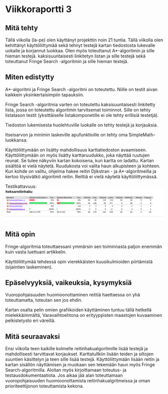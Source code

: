 # Viikkoraportti 3

## Mitä tehty

Tällä viikolla (la-pe) olen käyttänyt projekttin noin 21 tuntia. Tällä viikolla olen kehittänyt käyttöliittymää sekä tehnyt testejä kartan tiedostosta lukevalle uokalle ja korjannut luokkaa. Olen myös toteuttanut A*-algoritmin ja sille hieman testejä. kaksisuuntaisesti linkitetyn listan ja sille testejä sekä toteuttanut Fringe Search -algoritmin ja sille hieman testejä.  

## Miten edistytty

A*-algoritmi ja Fringe Search -algoritmi on toteutettu. Niille on testit aivan kaikkein yksinkertaisimpiin tapauksiin. 

Fringe Search -algoritmia varten on toteutettu kaksisuuntaisesti linkitetty lista, jossa on toteutettu algoritmin tarvitsemat toiminnot. Sille on tehty listatason testit (yksittäiselle listakomponetille ei ole tehty erillisiä testetjä).
 
Tiedoston lukemisesta huolehtuville luokalle on tehty testejä ja korjauksia.

Itseisarvon ja minimin laskeville apufunktioille on tehty oma SimpleMath-luokkansa.

Käyttöliittymään on lisätty mahdollisuus karttatiedoston avaamiseen. Käyttöliittymään on myös lisätty karttaruudukko, joka näyttää ruutujen reunat. Se tulee näkyviin kartan kokoisena, kun kartta on ladattu. Kartan sisältöä ei vielä näytetä. Ruudukosta voi valita haun alkupisteen ja kohteen. Kun kohde on valitu, ohjelma hakee reitin Djikstran - ja A*-algoritmeilla ja kertoo löysivätkö algoritmit reitin. Reittiä ei vielä näytetä käyttöliittymässä.

Testikattavuus:
![Testikattavuus](dokumentaatio/testikattavuusviikko3.png)


## Mitä opin

Fringe-algoritmia toteuttaessani ymmärsin sen toiminnasta paljon enemmän kuin vasta luettuani artikkelin. 

Käyttöliittymää tehdessä opin vierekkäisten kuusikulmioiden piirtämistä (sijaintien laskeminen).

## Epäselvyyksiä, vaikeuksia, kysymyksiä

Vuoropohjaisuuden huomioonottaminen reittiä haettaessa on yhä toteuttamatta, toteutan sen jos ehdin.

Kartan osalta pelin omien grafiikoiden käyttäminen tuntuu tällä hetkellä mielekkäimmältä, Varavaihtoehtona on erityyppisten maastojen kuvaaminen pelkistetysto eri väreillä.

## Mitä seuraavaksi

Ensi viikolla teen  kaikille kolmelle reitinhakualgoritmille lisää testejä ja mahdollisesti tarvittavat korjaukset. Karttatullkiin lisään teiden ja siltojen suuntien käsittelyn ja teen sille lisää testejä. Käyttöliittymään lisään reitin ja kartan sisällön näyttämisen ja muokaan sen tekemään haun myös Fringe Search-algoritmilla. Aloitan myös kirjoittamaan toteutus- ja testausdokumentaatiota. Jos aikaa jää alan toteuttamaan vuoropohjaisuuden huomioonottamista reitinhakualgritmeissa ja oman prioriteettijonon toteuttamista kekona.
